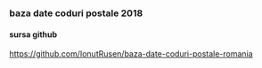 ### baza date coduri postale 2018

#### sursa github
https://github.com/IonutRusen/baza-date-coduri-postale-romania
